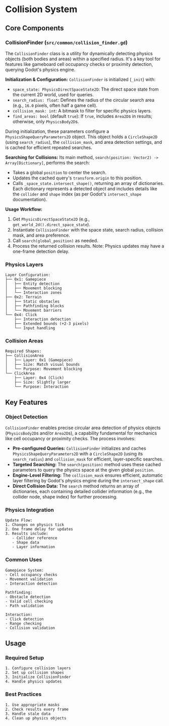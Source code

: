 # Collision System

## Core Components

### CollisionFinder (`src/common/collision_finder.gd`)
The `CollisionFinder` class is a utility for dynamically detecting physics objects (both bodies and areas) within a specified radius. It's a key tool for features like gameboard cell occupancy checks or proximity detection, querying Godot's physics engine.

**Initialization & Configuration:**
`CollisionFinder` is initialized (`_init`) with:
*   `space_state: PhysicsDirectSpaceState2D`: The direct space state from the current 2D world, used for queries.
*   `search_radius: float`: Defines the radius of the circular search area (e.g., `16.0` pixels, often half a game cell).
*   `collision_mask: int`: A bitmask to filter for specific physics layers.
*   `find_areas: bool` (default `true`): If `true`, includes `Area2D`s in results; otherwise, only `PhysicsBody2D`s.

During initialization, these parameters configure a `PhysicsShapeQueryParameters2D` object. This object holds a `CircleShape2D` (using `search_radius`), the `collision_mask`, and area detection settings, and is cached for efficient repeated searches.

**Searching for Collisions:**
Its main method, `search(position: Vector2) -> Array[Dictionary]`, performs the search:
*   Takes a global `position` to center the search.
*   Updates the cached query's `transform.origin` to this position.
*   Calls `_space_state.intersect_shape()`, returning an array of dictionaries. Each dictionary represents a detected object and includes details like the `collider` and `shape` index (as per Godot's `intersect_shape` documentation).

**Usage Workflow:**
1.  Get `PhysicsDirectSpaceState2D` (e.g., `get_world_2d().direct_space_state`).
2.  Instantiate `CollisionFinder` with the space state, search radius, collision mask, and area preference.
3.  Call `search(global_position)` as needed.
4.  Process the returned collision results.
Note: Physics updates may have a one-frame detection delay.

### Physics Layers
```
Layer Configuration:
├── 0x1: Gamepiece
│   ├── Entity detection
│   ├── Movement blocking
│   └── Interaction zones
├── 0x2: Terrain
│   ├── Static obstacles
│   ├── Pathfinding blocks
│   └── Movement barriers
└── 0x4: Click
    ├── Interaction detection
    ├── Extended bounds (+2-3 pixels)
    └── Input handling
```

### Collision Areas
```
Required Shapes:
├── CollisionArea
│   ├── Layer: 0x1 (Gamepiece)
│   ├── Size: Match visual bounds
│   └── Purpose: Movement blocking
└── ClickArea
    ├── Layer: 0x4 (Click)
    ├── Size: Slightly larger
    └── Purpose: Interaction
```

## Key Features

### Object Detection
`CollisionFinder` enables precise circular area detection of physics objects (`PhysicsBody2D`s and/or `Area2D`s), a capability fundamental for mechanics like cell occupancy or proximity checks. The process involves:

*   **Pre-configured Queries:** `CollisionFinder` initializes and caches `PhysicsShapeQueryParameters2D` with a `CircleShape2D` (using its `search_radius`) and `collision_mask` for efficient, layer-specific searches.
*   **Targeted Searching:** The `search(position)` method uses these cached parameters to query the physics space at the given global `position`.
*   **Engine-Level Filtering:** The `collision_mask` ensures efficient, automatic layer filtering by Godot's physics engine during the `intersect_shape` call.
*   **Direct Collision Data:** The `search` method returns an array of dictionaries, each containing detailed collider information (e.g., the collider node, shape index) for further processing.

### Physics Integration
```
Update Flow:
1. Changes on physics tick
2. One frame delay for updates
3. Results include:
   - Collider reference
   - Shape data
   - Layer information
```

### Common Uses
```
Gamepiece System:
- Cell occupancy checks
- Movement validation
- Interaction detection

Pathfinding:
- Obstacle detection
- Valid cell checking
- Path validation

Interaction:
- Click detection
- Range checking
- Collision validation
```

## Usage

### Required Setup
```
1. Configure collision layers
2. Set up collision shapes
3. Initialize CollisionFinder
4. Handle physics updates
```

### Best Practices
```
1. Use appropriate masks
2. Check results every frame
3. Handle stale data
4. Clean up physics objects
```
